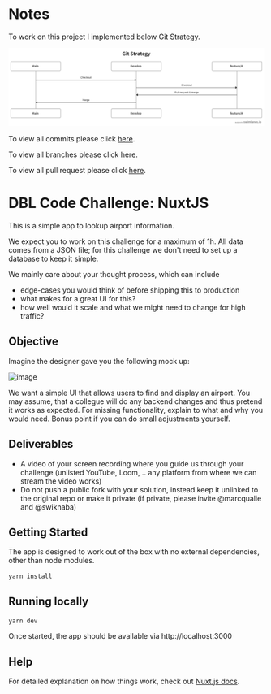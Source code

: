 # Notes

To work on this project I implemented below Git Strategy.

![image](./readme-images/git-strategy.png)

To view all commits please click [here](https://github.com/zafar-saleem/airports-filter/commits/main).

To view all branches please click [here](https://github.com/zafar-saleem/airports-filter/branches).

To view all pull request please click [here](https://github.com/zafar-saleem/airports-filter/pulls?q=is%3Apr+is%3Aclosed).

# DBL Code Challenge: NuxtJS

This is a simple app to lookup airport information.

We expect you to work on this challenge for a maximum of 1h.
All data comes from a JSON file; for this challenge we don't need to set up a database to keep it simple.

We mainly care about your thought process, which can include
* edge-cases you would think of before shipping this to production
* what makes for a great UI for this?
* how well would it scale and what we might need to change for high traffic?


## Objective

Imagine the designer gave you the following mock up:

![image](https://user-images.githubusercontent.com/20702503/147386690-2806ba6f-a390-4072-a2e8-185781bd71dc.png)


We want a simple UI that allows users to find and display an airport.
You may assume, that a collegue will do any backend changes and thus pretend it works as expected.
For missing functionality, explain to what and why you would need. Bonus point if you can do small adjustments yourself.


## Deliverables
* A video of your screen recording where you guide us through your challenge (unlisted YouTube, Loom, .. any platform from where we can stream the video works)
* Do not push a public fork with your solution, instead keep it unlinked to the original repo or make it private (if private, please invite @marcqualie and @swiknaba)


## Getting Started

The app is designed to work out of the box with no external dependencies, other than node modules.

```shell
yarn install
```



## Running locally

```shell
yarn dev
```

Once started, the app should be available via http://localhost:3000



## Help

For detailed explanation on how things work, check out [Nuxt.js docs](https://nuxtjs.org).
